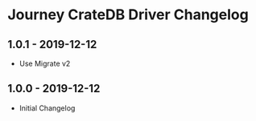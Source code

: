 # Journey CrateDB Driver Changelog

## 1.0.1 - 2019-12-12

* Use Migrate v2

## 1.0.0 - 2019-12-12

* Initial Changelog
